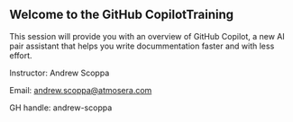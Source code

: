 ## Welcome to the GitHub CopilotTraining

This session will provide you with an overview of GitHub Copilot, a new AI pair assistant that helps you write docummentation faster and with less effort.

Instructor: Andrew Scoppa

Email: andrew.scoppa@atmosera.com

GH handle:  andrew-scoppa













